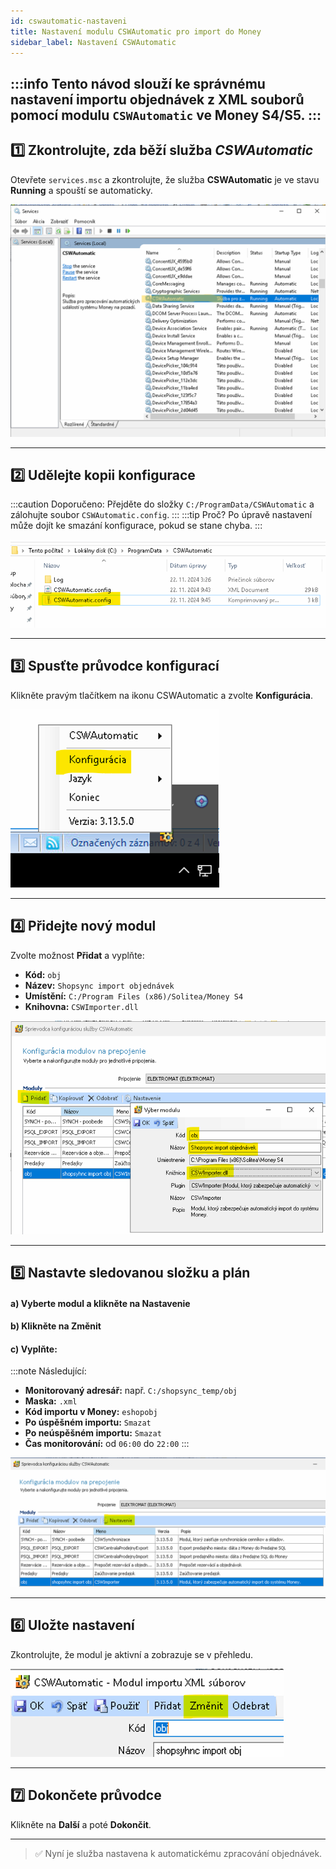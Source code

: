 ```yaml
---
id: cswautomatic-nastaveni
title: Nastavení modulu CSWAutomatic pro import do Money
sidebar_label: Nastavení CSWAutomatic
---
```

:::info
Tento návod slouží ke správnému nastavení importu objednávek z XML souborů pomocí modulu `CSWAutomatic` ve Money S4/S5.
:::
---

## 1️⃣ Zkontrolujte, zda běží služba *CSWAutomatic*

Otevřete `services.msc` a zkontrolujte, že služba **CSWAutomatic** je ve stavu **Running** a spouští se automaticky.

![services.msc](./img/cswautomatic-step1.png)

---

## 2️⃣ Udělejte kopii konfigurace

:::caution Doporučeno:
Přejděte do složky `C:/ProgramData/CSWAutomatic` a zálohujte soubor `CSWAutomatic.config`.
:::
:::tip Proč?
Po úpravě nastavení může dojít ke smazání konfigurace, pokud se stane chyba.
:::


![config-backup](./img/cswautomatic-step2.png)

---

## 3️⃣ Spusťte průvodce konfigurací

Klikněte pravým tlačítkem na ikonu CSWAutomatic a zvolte **Konfigurácia**.

![spustit](./img/cswautomatic-step3.png)

---

## 4️⃣ Přidejte nový modul

Zvolte možnost **Přidat** a vyplňte:

- **Kód:** `obj`
- **Název:** `Shopsync import objednávek`
- **Umístění:** `C:/Program Files (x86)/Solitea/Money S4`
- **Knihovna:** `CSWImporter.dll`

![novy modul](./img/cswautomatic-step4.png)

---

## 5️⃣ Nastavte sledovanou složku a plán

#### a) Vyberte modul a klikněte na **Nastavenie**

#### b) Klikněte na **Změnit**

#### c) Vyplňte:

:::note Následující:
- **Monitorovaný adresář:** např. `C:/shopsync_temp/obj`
- **Maska:** `.xml`
- **Kód importu v Money:** `eshopobj`
- **Po úspěšném importu:** `Smazat`
- **Po neúspěšném importu:** `Smazat`
- **Čas monitorování:** od `06:00` do `22:00`
:::



![sledovani](./img/cswautomatic-step5.png)

---

## 6️⃣ Uložte nastavení

Zkontrolujte, že modul je aktivní a zobrazuje se v přehledu.

![ulozit](./img/cswautomatic-step6.png)

---

## 7️⃣ Dokončete průvodce

Klikněte na **Další** a poté **Dokončit**.

---

> ✅ Nyní je služba nastavena k automatickému zpracování objednávek.